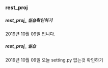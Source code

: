 ### rest_proj

##### rest_proj_ 실습확인하기 

2019년 10월 09일 입니다.

##### rest_proj_ 실습

2019년 10월 09일 오늘 setting.py 없는것 확인하기